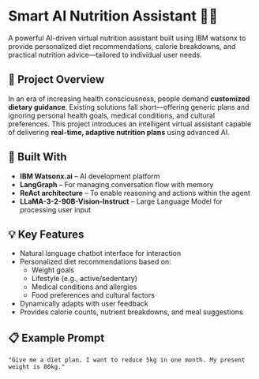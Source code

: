 # Smart AI Nutrition Assistant 🤖🥗

A powerful AI-driven virtual nutrition assistant built using IBM watsonx to provide personalized diet recommendations, calorie breakdowns, and practical nutrition advice—tailored to individual user needs.

## 🚀 Project Overview

In an era of increasing health consciousness, people demand **customized dietary guidance**. Existing solutions fall short—offering generic plans and ignoring personal health goals, medical conditions, and cultural preferences. This project introduces an intelligent virtual assistant capable of delivering **real-time, adaptive nutrition plans** using advanced AI.

## 🧠 Built With

- **IBM Watsonx.ai** – AI development platform
- **LangGraph** – For managing conversation flow with memory
- **ReAct architecture** – To enable reasoning and actions within the agent
- **LLaMA-3-2-90B-Vision-Instruct** – Large Language Model for processing user input

## 💡 Key Features

- Natural language chatbot interface for interaction
- Personalized diet recommendations based on:
  - Weight goals
  - Lifestyle (e.g., active/sedentary)
  - Medical conditions and allergies
  - Food preferences and cultural factors
- Dynamically adapts with user feedback
- Provides calorie counts, nutrient breakdowns, and meal suggestions

## 📋 Example Prompt

```text
"Give me a diet plan. I want to reduce 5kg in one month. My present weight is 80kg."
